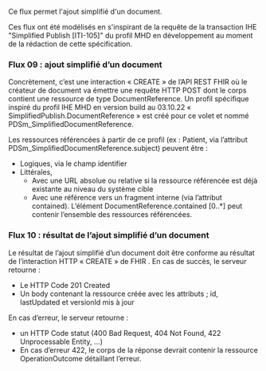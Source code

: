 Ce flux permet l'ajout simplifié d'un document.

Ces flux ont été modélisés en s'inspirant de la requête de la transaction IHE "Simplified Publish [ITI-105]" du profil MHD en développement au moment de la rédaction de cette spécification.

### Flux 09 : ajout simplifié d’un document

Concrètement, c’est une interaction « CREATE »  de l’API REST FHIR où le créateur de document va émettre une requête HTTP POST dont le corps contient une ressource de type DocumentReference. Un profil spécifique inspiré du profil IHE MHD en version build au 03.10.22 « SimplifiedPublish.DocumentReference » est créé pour ce volet et nommé PDSm_SimplifiedDocumentReference.

Les ressources référencées à partir de ce profil (ex : Patient, via l’attribut PDSm_SimplifiedDocumentReference.subject) peuvent être  :

* Logiques, via le champ identifier
* Littérales,
  * Avec une URL absolue ou relative si la ressource référencée est déjà existante au niveau du système cible 
  * Avec une référence vers un fragment interne (via l’attribut contained). L’élément DocumentReference.contained [0..*] peut contenir l’ensemble des ressources référencées.

### Flux 10 : résultat de l’ajout simplifié d’un document

Le résultat de l’ajout simplifié d’un document doit être conforme au résultat de l’interaction HTTP « CREATE » de FHIR .
En cas de succès, le serveur retourne :

* Le HTTP Code 201 Created
* Un body contenant la ressource créée avec les attributs ; id, lastUpdated et versionId mis à jour

En cas d’erreur, le serveur retourne :

* un HTTP Code statut (400 Bad Request, 404 Not Found, 422 Unprocessable Entity, …)
* En cas d’erreur 422, le corps de la réponse devrait contenir la ressource OperationOutcome détaillant l’erreur.
